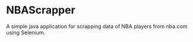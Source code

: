 # NBAScrapper
A simple java application for scrapping data of NBA players from nba.com using Selenium.
